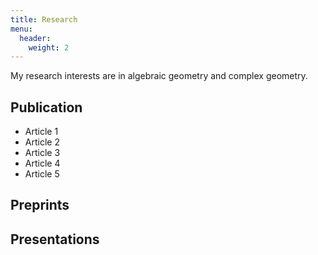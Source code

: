 ```yaml
---
title: Research
menu:
  header:
    weight: 2
---
```


My research interests are in algebraic geometry and complex geometry.

## Publication

- Article 1
- Article 2
- Article 3
- Article 4
- Article 5

## Preprints

## Presentations
